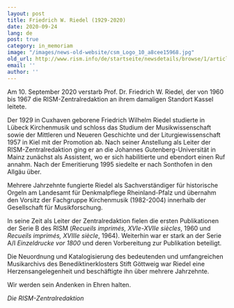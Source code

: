 ```yaml
---
layout: post
title: Friedrich W. Riedel (1929-2020)
date: 2020-09-24
lang: de
post: true
category: in_memoriam
image: "/images/news-old-website/csm_Logo_10_a8cee15968.jpg"
old_url: http://www.rism.info/de/startseite/newsdetails/browse/1/article/64/friedrich-w-riedel-1929-2020.html
email: ''
author: ''
---
```


Am 10. September 2020 verstarb Prof. Dr. Friedrich W. Riedel, der von 1960 bis 1967 die RISM-Zentralredaktion an ihrem damaligen Standort Kassel leitete.

Der 1929 in Cuxhaven geborene Friedrich Wilhelm Riedel studierte in Lübeck Kirchenmusik und schloss das Studium der Musikwissenschaft sowie der Mittleren und Neueren Geschichte und der Liturgiewissenschaft 1957 in Kiel mit der Promotion ab. Nach seiner Anstellung als Leiter der RISM-Zentralredaktion ging er an die Johannes Gutenberg-Universität in Mainz zunächst als Assistent, wo er sich habilitierte und ebendort einen Ruf annahm. Nach der Emeritierung 1995 siedelte er nach Sonthofen in den Allgäu über.  
  
Mehrere Jahrzehnte fungierte Riedel als Sachverständiger für historische Orgeln am Landesamt für Denkmalpflege Rheinland-Pfalz und übernahm den Vorsitz der Fachgruppe Kirchenmusik (1982-2004) innerhalb der Gesellschaft für Musikforschung.&nbsp;&nbsp;   
  
In seine Zeit als Leiter der Zentralredaktion fielen die ersten Publikationen der Serie B des RISM (_Recueils imprimés, XVIe-XVIIe siècles_, 1960 und _Recueils imprimés, XVIIIe siècle_, 1964). Weiterhin war er stark an der Serie A/I _Einzeldrucke vor 1800_ und deren Vorbereitung zur Publikation beteiligt.  
  
Die Neuordnung und Katalogisierung des bedeutenden und umfangreichen Musikarchivs des Benediktinerklosters Stift Göttweig war Riedel eine Herzensangelegenheit und beschäftigte ihn über mehrere Jahrzehnte.&nbsp;   
  
Wir werden sein Andenken in Ehren halten.

_Die RISM-Zentralredaktion_